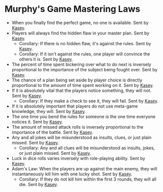 # Murphy's Game Mastering Laws
* When you finally find the perfect game, no one is available. Sent by [Kasey](mailto:punk.ey@verizon.net).
* Players will always find the hidden flaw in your master plan. Sent by [Kasey](mailto:punk.ey@verizon.net).
    * Corollary: If there is no hidden flaw, it's against the rules. Sent by [Kasey](mailto:punk.ey@verizon.net).
    * Corollary: If it isn't against the rules, one player will convince the others it is. Sent by [Kasey](mailto:punk.ey@verizon.net).
* The percent of time spent bickering over what to do next is inversely proportional to the importance of the subject being fought over. Sent by [Kasey](mailto:punk.ey@verizon.net).
* The chance of a plan being set aside by player choice is directly proportional to the amount of time spent working on it. Sent by [Kasey](mailto:punk.ey@verizon.net).
* If it is absolutely vital that the players notice something, they will not. Sent by [Kasey](mailto:punk.ey@verizon.net).
    * Corollary: If they make a check to see it, they will fail. Sent by [Kasey](mailto:punk.ey@verizon.net).
* If it is absolutely important that players do not use meta-game knowledge, they will. Sent by [Kasey](mailto:punk.ey@verizon.net).
* The one time you bend the rules for someone is the one time everyone notices it. Sent by [Kasey](mailto:punk.ey@verizon.net).
* The amount of missed attack rolls is inversely proportional to the importance of the battle. Sent by [Kasey](mailto:punk.ey@verizon.net).
* Any and all jokes will be misunderstood as insults, clues, or just plain missed. Sent by [Kasey](mailto:punk.ey@verizon.net).
    * Corollary: Any and all clues will be misunderstood as insults, jokes, or just plain missed. Sent by [Kasey](mailto:punk.ey@verizon.net).
* Luck in dice rolls varies inversely with role-playing ability. Sent by [Kasey](mailto:punk.ey@verizon.net).
* Adam's Law: When the players are up against the main enemy, they will instantaneously kill him with one lucky shot. Sent by [Kasey](mailto:punk.ey@verizon.net).
    * Corollary: If they do not kill him within the first 3 rounds, they will all die. Sent by [Kasey](mailto:punk.ey@verizon.net).